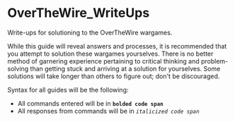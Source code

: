 # OverTheWire_WriteUps
Write-ups for solutioning to the OverTheWire wargames.

While this guide will reveal answers and processes, it is recommended that you attempt to solution these wargames yourselves. There is no better method of garnering experience pertaining to critical thinking and problem-solving than getting stuck and arriving at a solution for yourselves. Some solutions will take longer than others to figure out; don't be discouraged. 

Syntax for all guides will be the following:  
* All commands entered will be in **`bolded code span`**  
* All responses from commands will be in *`italicized code span`*
